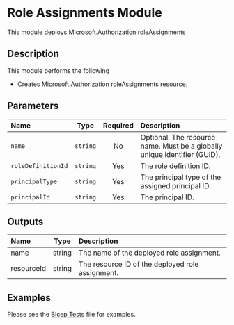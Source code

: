 # Role Assignments Module

This module deploys Microsoft.Authorization roleAssignments

## Description

This module performs the following

- Creates Microsoft.Authorization roleAssignments resource.

## Parameters

| Name               | Type     | Required | Description                                                               |
| :----------------- | :------: | :------: | :------------------------------------------------------------------------ |
| `name`             | `string` | No       | Optional. The resource name. Must be a globally unique identifier (GUID). |
| `roleDefinitionId` | `string` | Yes      | The role definition ID.                                                   |
| `principalType`    | `string` | Yes      | The principal type of the assigned principal ID.                          |
| `principalId`      | `string` | Yes      | The principal ID.                                                         |

## Outputs

| Name       | Type   | Description                                      |
| :--------- | :----: | :----------------------------------------------- |
| name       | string | The name of the deployed role assignment.        |
| resourceId | string | The resource ID of the deployed role assignment. |

## Examples

Please see the [Bicep Tests](test/main.test.bicep) file for examples.